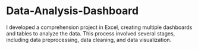 # Data-Analysis-Dashboard
I developed a comprehension project in Excel, creating multiple dashboards and tables to analyze the data. This process involved several stages, including data preprocessing, data cleaning, and data visualization. 
